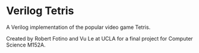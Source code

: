 # Verilog Tetris

A Verilog implementation of the popular video game Tetris.

Created by Robert Fotino and Vu Le at UCLA for a final project for Computer Science M152A.
